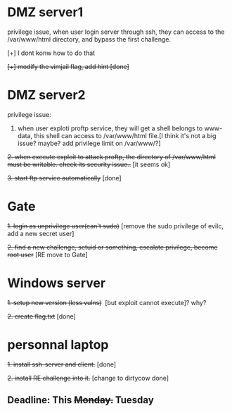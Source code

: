 # DMZ server1
privilege issue, when user login server through ssh, they can access to the /var/www/html directory, and bypass the first challenge.

[+] I dont konw how to do that

~~[+] modify the vimjail flag, add hint [done]~~

# DMZ server2

privilege issue:

  1. when user exploti proftp service, they will get a shell belongs to www-data, this shell can access to /var/www/html file.[I think it's not a big issue? maybe? add privilege limit on /var/www/?]

~~2. when execute exploit to attack proftp, the directory of /var/www/html must be writable. check its security issue..~~ [it seems ok]
 
  ~~3. start ftp service automatically~~ [done]

# Gate

~~1. login as unprivilege user(can't sudo)~~ [remove the sudo privilege of evilc, add a new secret user]

~~2. find a new challenge, setuid or something, escalate privilege, become root user~~ [RE move to Gate]
 
# Windows server

~~1. setup new version (less vulns)~~  [but exploit cannot execute]? why?

~~2. create flag.txt~~ [done]
 
# personnal laptop

~~1. install ssh-server and client.~~ [done]

~~2. install RE challenge into it.~~ [change to dirtycow done]
  

## Deadline: This ~~Monday.~~ Tuesday
